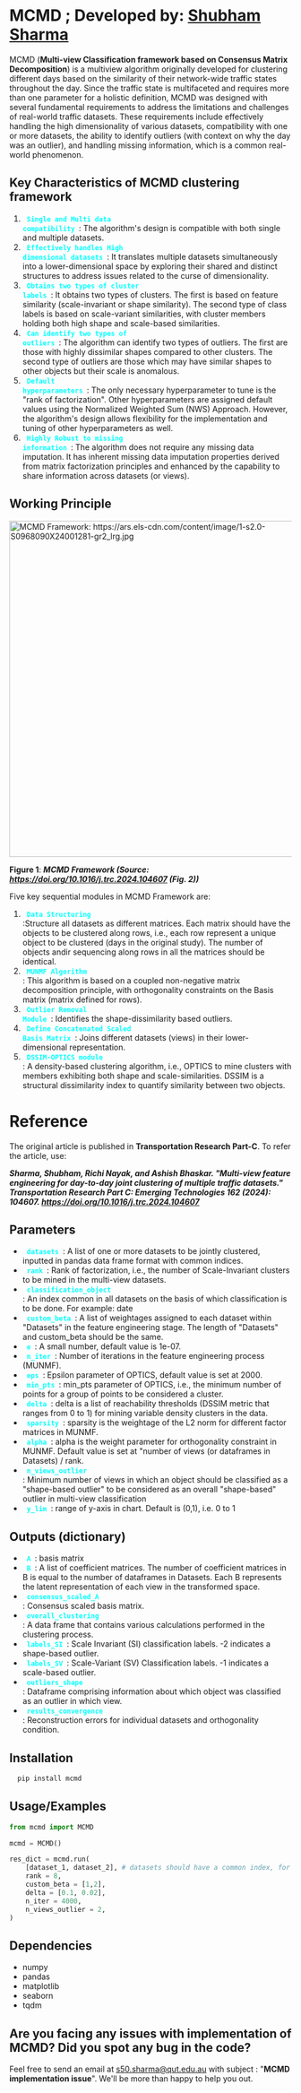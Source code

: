 
# MCMD ; Developed by: [Shubham Sharma](mailto:s55.sharma@hdr.qut.edu.au)

MCMD (**Multi-view Classification framework based on Consensus Matrix Decomposition**) is a multiview algorithm originally developed for clustering different days based on the similarity of their network-wide traffic states throughout the day. Since the traffic state is multifaceted and requires more than one parameter for a holistic definition, MCMD was designed with several fundamental requirements to address the limitations and challenges of real-world traffic datasets. These requirements include effectively handling the high dimensionality of various datasets, compatibility with one or more datasets, the ability to identify outliers (with context on why the day was an outlier), and handling missing information, which is a common real-world phenomenon. 

## Key Characteristics of MCMD clustering framework
1. <code style = "color : aqua"> **Single and Multi data compatibility** </code>:  The algorithm's design is compatible with both single and multiple datasets.
2. <code style = "color : aqua"> **Effectively handles High dimensional datasets** </code>:   It translates multiple datasets simultaneously into a lower-dimensional space by exploring their shared and distinct structures to address issues related to the curse of dimensionality.
3. <code style = "color : aqua"> **Obtains two types of cluster labels** </code>:  It obtains two types of clusters. The first is based on feature similarity (scale-invariant or shape similarity). The second type of class labels is based on scale-variant similarities, with cluster members holding both high shape and scale-based similarities.
4. <code style = "color : aqua"> **Can identify two types of outliers** </code>:  The algorithm can identify two types of outliers. The first are those with highly dissimilar shapes compared to other clusters. The second type of outliers are those which may have similar shapes to other objects but their scale is anomalous.
5. <code style = "color : aqua"> **Default hyperparameters** </code>: The only necessary hyperparameter to tune is the "rank of factorization". Other hyperparameters are assigned default values using the Normalized Weighted Sum (NWS) Approach. However, the algorithm's design allows flexibility for the implementation and tuning of other hyperparameters as well.
6. <code style = "color : aqua"> **Highly Robust to missing information** </code>:  The algorithm does not require any missing data imputation. It has inherent missing data imputation properties derived from matrix factorization principles and enhanced by the capability to share information across datasets (or views).

## Working Principle

<img src="https://ars.els-cdn.com/content/image/1-s2.0-S0968090X24001281-gr2_lrg.jpg" alt="MCMD Framework: https://ars.els-cdn.com/content/image/1-s2.0-S0968090X24001281-gr2_lrg.jpg " width="600"> </img> 

**Figure 1**: ***MCMD Framework (Source: https://doi.org/10.1016/j.trc.2024.104607 (Fig. 2))*** 

Five key sequential modules in MCMD Framework are:
1. <code style = "color : aqua"> **Data Structuring** </code>:Structure all datasets as different matrices. Each matrix should have the objects to be clustered along rows, i.e., each row represent a unique object to be clustered (days in the original study). The number of objects andir sequencing along rows in all the matrices should be identical. 
2. <code style = "color : aqua"> **MUNMF Algorithm** </code>: This algorithm is based on a coupled non-negative matrix decomposition principle, with orthogonality constraints on the Basis matrix (matrix defined for rows). 
3. <code style = "color : aqua"> **Outlier Removal Module** </code>: Identifies the shape-dissimilarity based outliers.
4. <code style = "color : aqua"> **Define Concatenated Scaled Basis Matrix** </code>: Joins different datasets (views) in their lower-dimensional representation.
5. <code style = "color : aqua"> **DSSIM-OPTICS module** </code>: A density-based clustering algorithm, i.e., OPTICS to mine clusters with members exhibiting both shape and scale-similarities. DSSIM is a structural dissimilarity index to quantify similarity between two objects.

# Reference

The original article is published in **Transportation Research Part-C**. To refer the article, use: 

***Sharma, Shubham, Richi Nayak, and Ashish Bhaskar. "Multi-view feature engineering for day-to-day joint clustering of multiple traffic datasets." Transportation Research Part C: Emerging Technologies 162 (2024): 104607. https://doi.org/10.1016/j.trc.2024.104607*** 


Parameters
-----------
* <code style = "color : aqua"> **datasets** </code>:  A list of one or more datasets to be jointly clustered, inputted in pandas data frame format with common indices.
* <code style = "color : aqua"> **rank** </code>: Rank of factorization, i.e., the number of Scale-Invariant clusters to be mined in the multi-view datasets.
* <code style = "color : aqua"> **classification_object** </code>: An index common in all datasets on the basis of which classification is to be done. For example: date
* <code style = "color : aqua"> **custom_beta** </code>: A list of weightages assigned to each dataset within "Datasets" in the feature engineering stage. The length of "Datasets" and custom_beta should be the same.
* <code style = "color : aqua"> **e** </code>: A small number, default value is 1e-07.
* <code style = "color : aqua"> **n_iter** </code>: Number of iterations in the feature engineering process (MUNMF).
* <code style = "color : aqua"> **eps** </code>: Epsilon parameter of OPTICS, default value is set at 2000.
* <code style = "color : aqua"> **min_pts** </code>: min_pts parameter of OPTICS, i.e., the minimum number of points for a group of points to be considered a cluster.
* <code style = "color : aqua"> **delta** </code>: delta is a list of reachability thresholds (DSSIM metric that ranges from 0 to 1) for mining variable density clusters in the data.
* <code style = "color : aqua"> **sparsity** </code>: sparsity is the weightage of the L2 norm for different factor matrices in MUNMF.
* <code style = "color : aqua"> **alpha** </code>: alpha is the weight parameter for orthogonality constraint in MUNMF. Default value is set at "number of views (or dataframes in Datasets) / rank.
* <code style = "color : aqua"> **n_views_outlier** </code>: Minimum number of views in which an object should be classified as a "shape-based outlier" to be considered as an overall "shape-based" outlier in multi-view classification
* <code style = "color : aqua"> **y_lim** </code>: range of y-axis in chart. Default is (0,1), i.e. 0 to 1

Outputs (dictionary)
--------
* <code style = "color : aqua"> **A** </code>: basis matrix
* <code style = "color : aqua"> **B** </code>:  A list of coefficient matrices. The number of coefficient matrices in B is equal to the number of dataframes in Datasets. Each B represents the latent representation of each view in the transformed space.
* <code style = "color : aqua"> **consensus_scaled_A** </code>: Consensus scaled basis matrix.
* <code style = "color : aqua"> **overall_clustering** </code>:  A data frame that contains various calculations performed in the clustering process.
* <code style = "color : aqua"> **labels_SI** </code>: Scale Invariant (SI) classification labels. -2 indicates a shape-based outlier.
* <code style = "color : aqua"> **labels_SV** </code>: Scale-Variant (SV) Classification labels. -1 indicates a scale-based outlier.
* <code style = "color : aqua"> **outliers_shape** </code>: Dataframe comprising information about which object was classified as an outlier in which view.
* <code style = "color : aqua"> **results_convergence** </code>: Reconstruction errors for individual datasets and orthogonality condition.



## Installation

```bash
  pip install mcmd
```
    
## Usage/Examples

```py
from mcmd import MCMD

mcmd = MCMD()

res_dict = mcmd.run(
    [dataset_1, dataset_2], # datasets should have a common index, for example: dates
    rank = 8,
    custom_beta = [1,2],
    delta = [0.1, 0.02],
    n_iter = 4000,
    n_views_outlier = 2,
)
```

## Dependencies
* numpy
* pandas
* matplotlib
* seaborn
* tqdm

## Are you facing any issues with implementation of MCMD? Did you spot any bug in the code?
Feel free to send an email at s50.sharma@qut.edu.au with subject : "**MCMD implementation issue**". We'll be more than happy to help you out.


